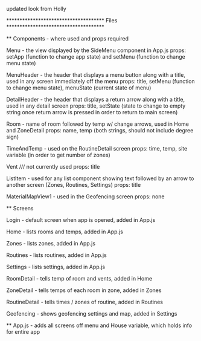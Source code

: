 updated look from Holly

************************************* Files *************************************

** Components - where used and props required

Menu - the view displayed by the SideMenu component in App.js
props: setApp (function to change app state) and setMenu (function to change menu state)

MenuHeader - the header that displays a menu button along with a title, used in any screen immediately off the menu
props: title, setMenu (function to change menu state), menuState (current state of menu)

DetailHeader - the header that displays a return arrow along with a title, used in any detail screen
props: title, setState (state to change to empty string once return arrow is pressed in order to return to main screen)

Room - name of room followed by temp w/ change arrows, used in Home and ZoneDetail
props: name, temp (both strings, should not include degree sign)

TimeAndTemp - used on the RoutineDetail screen 
props: time, temp, site variable (in order to get number of zones)

Vent                                                    /// not currently used
props: title 

ListItem - used for any list component showing text followed by an arrow to another screen (Zones, Routines, Settings)
props: title

MaterialMapView1 - used in the Geofencing screen
props: none


** Screens

Login - default screen when app is opened, added in App.js

Home - lists rooms and temps, added in App.js

Zones - lists zones, added in App.js

Routines - lists routines, added in App.js

Settings - lists settings, added in App.js

RoomDetail - tells temp of room and vents, added in Home

ZoneDetail - tells temps of each room in zone, added in Zones

RoutineDetail - tells times / zones of routine, added in Routines

Geofencing - shows geofencing settings and map, added in Settings


** App.js - adds all screens off menu and House variable, which holds info for entire app



